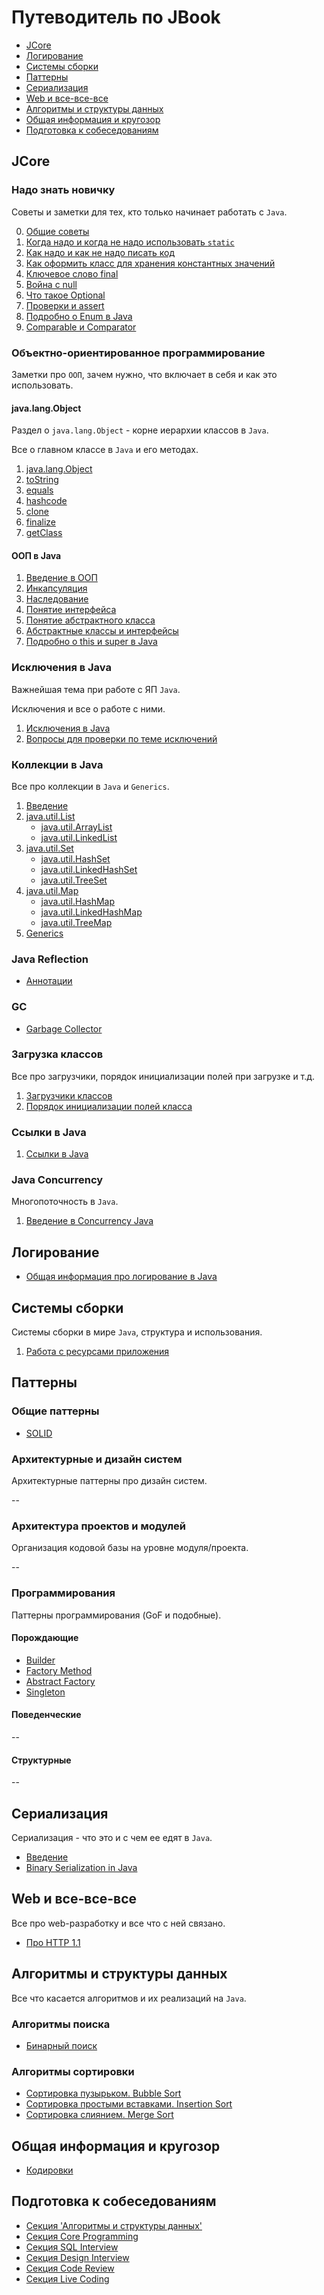 # Путеводитель по JBook

- [JCore](#jcore)
- [Логирование](#логирование)
- [Системы сборки](#системы-сборки)
- [Паттерны](#паттерны)
- [Сериализация](#сериализация)
- [Web и все-все-все](#web-и-все-все-все)
- [Алгоритмы и структуры данных](#алгоритмы-и-структуры-данных)
- [Общая информация и кругозор](#общая-информация-и-кругозор)
- [Подготовка к собеседованиям](#подготовка-к-собеседованиям)

## JCore

### Надо знать новичку

Советы и заметки для тех, кто только начинает работать с `Java`.

0. [Общие советы](jcore/beginner/common_advices.md)
1. [Когда надо и когда не надо использовать `static`](jcore/beginner/static_java.md)
2. [Как надо и как не надо писать код](jcore/beginner/code_style.md)
3. [Как оформить класс для хранения константных значений](jcore/beginner/classes_for_static.md)
4. [Ключевое слово final](jcore/beginner/final.md)
5. [Война с null](jcore/beginner/null_war.md)
6. [Что такое Optional](jcore/beginner/optional.md)
7. [Проверки и assert](jcore/beginner/assertions.md)
8. [Подробно о Enum в Java](jcore/beginner/enum.md)
9. [Comparable и Comparator](jcore/beginner/comparable_comparator.md)

### Объектно-ориентированное программирование

Заметки про `ООП`, зачем нужно, что включает в себя и как это использовать.

#### java.lang.Object

Раздел о `java.lang.Object` - корне иерархии классов в `Java`.

Все о главном классе в `Java` и его методах.

1. [java.lang.Object](jcore/object/intro.md)
2. [toString](jcore/object/to_string.md)
3. [equals](jcore/object/equals.md)
4. [hashcode](jcore/object/hashcode.md)
5. [clone](jcore/object/clone.md)
6. [finalize](jcore/object/finalize.md)
7. [getClass](jcore/object/getClass.md)

#### ООП в Java

1. [Введение в ООП](jcore/oop/intro.md)
2. [Инкапсуляция](jcore/oop/encapsulation.md)
3. [Наследование](jcore/oop/inheritance.md)
4. [Понятие интерфейса](jcore/oop/interface.md)
5. [Понятие абстрактного класса](jcore/oop/abstract_class.md)
6. [Абстрактные классы и интерфейсы](jcore/oop/abstract_vs_interface.md)
7. [Подробно о this и super в Java](jcore/oop/this_super.md)

### Исключения в Java

Важнейшая тема при работе с ЯП `Java`.

Исключения и все о работе с ними.

1. [Исключения в Java](jcore/exceptions/exceptions.md)
2. [Вопросы для проверки по теме исключений](jcore/exceptions/questions.md)

### Коллекции в Java

Все про коллекции в `Java` и `Generics`.

1. [Введение](jcore/collections/intro.md)
2. [java.util.List](jcore/collections/list/intro.md)
    - [java.util.ArrayList](jcore/collections/list/array_list.md)
    - [java.util.LinkedList](jcore/collections/list/linked_list.md)
3. [java.util.Set](jcore/collections/set/intro.md)
    - [java.util.HashSet](jcore/collections/set/hash_set.md)
    - [java.util.LinkedHashSet](jcore/collections/set/linked_hash_set.md)
    - [java.util.TreeSet](jcore/collections/set/tree_set.md)
4. [java.util.Map](jcore/collections/map/intro.md)
    - [java.util.HashMap](jcore/collections/map/hash_map.md)
    - [java.util.LinkedHashMap](jcore/collections/map/linked_hash_map.md)
    - [java.util.TreeMap](jcore/collections/map/tree_map.md)
5. [Generics](jcore/collections/generics/generics.md)

### Java Reflection

- [Аннотации](jcore/reflection/annotations.md)

### GC

- [Garbage Collector](jcore/garbage_collector.md)

### Загрузка классов

Все про загрузчики, порядок инициализации полей при загрузке и т.д.

1. [Загрузчики классов](jcore/class_loading.md)
2. [Порядок инициализации полей класса](jcore/beginner/order_of_loading.md)

### Ссылки в Java

  1. [Ссылки в Java](jcore/reference.md)

### Java Concurrency

Многопоточность в `Java`.

1. [Введение в Concurrency Java](jcore/concurrency/intro.md)

## Логирование

- [Общая информация про логирование в Java](logging/logging.md)

## Системы сборки

  Системы сборки в мире `Java`, структура и использования.

  1. [Работа с ресурсами приложения](build/resources.md)

## Паттерны

### Общие паттерны

- [SOLID](patterns/SOLID.md)

### Архитектурные и дизайн систем

Архитектурные паттерны про дизайн систем.

--

### Архитектура проектов и модулей

Организация кодовой базы на уровне модуля/проекта.

--

### Программирования

Паттерны программирования (GoF и подобные).

#### Порождающие

- [Builder](patterns/programming/creational/builder.md)
- [Factory Method](patterns/programming/creational/factory_method.md)
- [Abstract Factory](patterns/programming/creational/abstract_factory.md)
- [Singleton](patterns/programming/creational/singleton.md)

#### Поведенческие

--

#### Структурные

--

## Сериализация

Сериализация - что это и с чем ее едят в `Java`.

- [Введение](serialization/intro.md)
- [Binary Serialization in Java](serialization/binary/binary.md)

## Web и все-все-все

Все про web-разработку и все что с ней связано.

- [Про HTTP 1.1](web/http/http_11.md)

## Алгоритмы и структуры данных

Все что касается алгоритмов и их реализаций на `Java`.

### Алгоритмы поиска

- [Бинарный поиск](algorithms/search/binary.md)

### Алгоритмы сортировки

- [Сортировка пузырьком. Bubble Sort](algorithms/sorting/bubble.md)
- [Сортировка простыми вставками. Insertion Sort](algorithms/sorting/insertion.md)
- [Сортировка слиянием. Merge Sort](algorithms/sorting/insertion.md)

## Общая информация и кругозор

- [Кодировки](other/encoding.md)

## Подготовка к собеседованиям

- [Секция 'Алгоритмы и структуры данных'](interview/algorithms/intro.md)
- [Секция Core Programming](interview/core/intro.md)
- [Секция SQL Interview](interview/sql/intro.md)
- [Секция Design Interview](interview/design_interview/intro.md)
- [Секция Code Review](interview/code_review/intro.md)
- [Секция Live Coding](interview/live_coding/intro.md)
